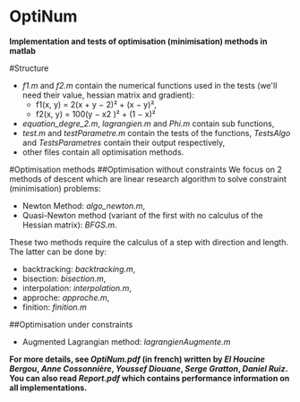 # OptiNum

**Implementation and tests of optimisation (minimisation) methods in matlab**

#Structure
* *f1.m* and *f2.m* contain the numerical functions used in the tests (we'll need their value, hessian matrix and gradient):
  * f1(x, y) = 2(x + y − 2)² + (x − y)²,
  * f2(x, y) = 100(y − x2 )² + (1 − x)²
* *equation_degre_2.m*, *lagrangien.m* and *Phi.m* contain sub functions,
* *test.m* and *testParametre.m* contain the tests of the functions, *TestsAlgo* and *TestsParametres* contain their output respectively,
* other files contain all optimisation methods.

#Optimisation methods
##Optimisation without constraints
We focus on 2 methods of descent which are linear research algorithm to solve constraint (minimisation) problems:
* Newton Method: *algo_newton.m*,
* Quasi-Newton method (variant of the first with no calculus of the Hessian matrix): *BFGS.m*.

These two methods require the calculus of a step with direction and length. The latter can be done by:
* backtracking: *backtracking.m*,
* bisection: *bisection.m*,
* interpolation: *interpolation.m*,
* approche: *approche.m*,
* finition: *finition.m*

##Optimisation under constraints
* Augmented Lagrangian method: *lagrangienAugmente.m*

**For more details, see *OptiNum.pdf* (in french) written by *El Houcine Bergou*, *Anne Cossonnière*, *Youssef Diouane*, *Serge Gratton*, *Daniel Ruiz*. You can also read *Report.pdf* which contains performance information on all implementations.**
